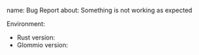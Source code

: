 name: Bug Report
about: Something is not working as expected

Environment:

- Rust version:
- Glommio version:
